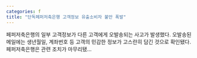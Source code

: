 ```yaml
---
categories: f
title: "단독페퍼저축은행 고객정보 유출소비자 불만 폭발"
---
```

페퍼저축은행의 일부 고객정보가 다른 고객에게 오발송되는 사고가 발생했다. 오발송된 메일에는 생년월일, 계좌번호 등 고객의 민감한 정보가 고스란히 담긴 것으로 확인됐다. 페퍼저축은행은 관련 조치가 마무리됐...
